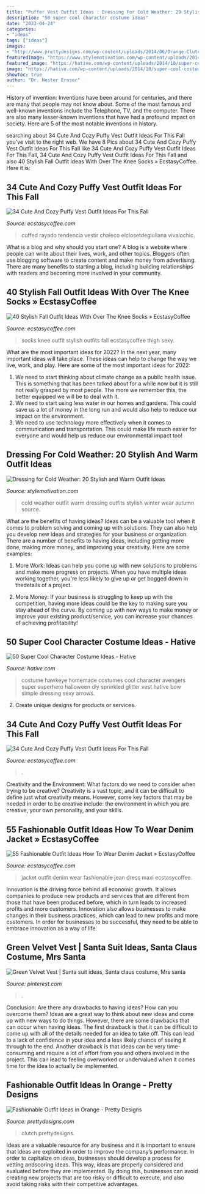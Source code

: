 ```yaml
---
title: "Puffer Vest Outfit Ideas : Dressing For Cold Weather: 20 Stylish And Warm Outfit Ideas"
description: "50 super cool character costume ideas"
date: "2023-04-24"
categories:
- "ideas"
tags: ["ideas"]
images:
- "http://www.prettydesigns.com/wp-content/uploads/2014/06/Orange-Clutch-and-Orange-High-Heels.jpg"
featuredImage: "https://www.stylemotivation.com/wp-content/uploads/2014/02/Dressing-for-Cold-Weather-20-Stylish-and-Warm-Outfit-Ideas-1-620x930.png"
featured_image: "https://hative.com/wp-content/uploads/2014/10/super-cool-costume-ideas/10-homemade-hawkeye-costume.jpg"
image: "https://hative.com/wp-content/uploads/2014/10/super-cool-costume-ideas/10-homemade-hawkeye-costume.jpg"
ShowToc: true
author: "Dr. Hester Ernser"
---
```



History of invention:
Inventions have been around for centuries, and there are many that people may not know about. Some of the most famous and well-known inventions include the Telephone, TV, and the computer. There are also many lesser-known inventions that have had a profound impact on society. Here are 5 of the most notable inventions in history.

	

		
searching about 34 Cute And Cozy Puffy Vest Outfit Ideas For This Fall you've visit to the right web. We have 8 Pics about 34 Cute And Cozy Puffy Vest Outfit Ideas For This Fall like 34 Cute And Cozy Puffy Vest Outfit Ideas For This Fall, 34 Cute And Cozy Puffy Vest Outfit Ideas For This Fall and also 40 Stylish Fall Outfit Ideas With Over The Knee Socks » EcstasyCoffee. Here it is:
		
    
## 34 Cute And Cozy Puffy Vest Outfit Ideas For This Fall

<img loading=lazy src="https://i2.wp.com/www.ecstasycoffee.com/wp-content/uploads/2016/11/Cozy-Puffy-Vest-Outfits-Ideas19.jpg?resize=600%2C908&amp;ssl=1" onerror="this.onerror=null;this.src='https://tse3.mm.bing.net/th?id=OIP.ztavYH1eYCFRhQSkyzIfwQHaLN&amp;pid=15.1';" alt="34 Cute And Cozy Puffy Vest Outfit Ideas For This Fall">

_Source: ecstasycoffee.com_

>cuffed rayado tendencia vestir chaleco elclosetdegiuliana vivalochic. 

	

What is a blog and why should you start one?
A blog is a website where people can write about their lives, work, and other topics. Bloggers often use blogging software to create content and make money from advertising. There are many benefits to starting a blog, including building relationships with readers and becoming more involved in your community.

    
## 40 Stylish Fall Outfit Ideas With Over The Knee Socks » EcstasyCoffee

<img loading=lazy src="https://i0.wp.com/www.ecstasycoffee.com/wp-content/uploads/2016/10/Over-The-Knee-Socks-22.jpg" onerror="this.onerror=null;this.src='https://tse2.mm.bing.net/th?id=OIP.3zkGh3Gwu_Z8StiQX_SzXwAAAA&amp;pid=15.1';" alt="40 Stylish Fall Outfit Ideas With Over The Knee Socks » EcstasyCoffee">

_Source: ecstasycoffee.com_

>socks knee outfit stylish outfits fall ecstasycoffee thigh sexy. 

	

What are the most important ideas for 2022?
In the next year, many important ideas will take place. These ideas can help to change the way we live, work, and play. Here are some of the most important ideas for 2022:
1. We need to start thinking about climate change as a public health issue. This is something that has been talked about for a while now but it is still not really grasped by most people. The more we remember this, the better equipped we will be to deal with it.
2. We need to start using less water in our homes and gardens. This could save us a lot of money in the long run and would also help to reduce our impact on the environment.
3. We need to use technology more effectively when it comes to communication and transportation. This could make life much easier for everyone and would help us reduce our environmental impact too!

    
## Dressing For Cold Weather: 20 Stylish And Warm Outfit Ideas

<img loading=lazy src="https://www.stylemotivation.com/wp-content/uploads/2014/02/Dressing-for-Cold-Weather-20-Stylish-and-Warm-Outfit-Ideas-1-620x930.png" onerror="this.onerror=null;this.src='https://tse4.mm.bing.net/th?id=OIP.OrX16bWhpGIbbDkWTKqkvQHaLH&amp;pid=15.1';" alt="Dressing for Cold Weather: 20 Stylish and Warm Outfit Ideas">

_Source: stylemotivation.com_

>cold weather outfit warm dressing outfits stylish winter wear autumn source. 

	

What are the benefits of having ideas?
Ideas can be a valuable tool when it comes to problem solving and coming up with solutions. They can also help you develop new ideas and strategies for your business or organization. There are a number of benefits to having ideas, including getting more done, making more money, and improving your creativity. Here are some examples:
1. More Work: Ideas can help you come up with new solutions to problems and make more progress on projects. When you have multiple ideas working together, you're less likely to give up or get bogged down in thedetails of a project.

2. More Money: If your business is struggling to keep up with the competition, having more ideas could be the key to making sure you stay ahead of the curve. By coming up with new ways to make money or improve your existing product/service, you can increase your chances of achieving profitability!

    
## 50 Super Cool Character Costume Ideas - Hative

<img loading=lazy src="https://hative.com/wp-content/uploads/2014/10/super-cool-costume-ideas/10-homemade-hawkeye-costume.jpg" onerror="this.onerror=null;this.src='https://tse3.mm.bing.net/th?id=OIP.qDukFPy1sEzK_sTSee0YMwHaLG&amp;pid=15.1';" alt="50 Super Cool Character Costume Ideas - Hative">

_Source: hative.com_

>costume hawkeye homemade costumes cool character avengers super superhero halloween diy sprinkled glitter vest hative bow simple dressing sexy arrows. 

	

2. Create unique designs for products or services.

    
## 34 Cute And Cozy Puffy Vest Outfit Ideas For This Fall

<img loading=lazy src="https://i1.wp.com/www.ecstasycoffee.com/wp-content/uploads/2016/11/Cozy-Puffy-Vest-Outfits-Ideas28.jpg?resize=600%2C880&amp;ssl=1" onerror="this.onerror=null;this.src='https://tse1.mm.bing.net/th?id=OIP.v3CuKUsJJyFDAzrV8JvOqAHaK3&amp;pid=15.1';" alt="34 Cute And Cozy Puffy Vest Outfit Ideas For This Fall">

_Source: ecstasycoffee.com_

>. 

	

Creativity and the Environment: What factors do we need to consider when trying to be creative?
Creativity is a vast topic, and it can be difficult to define just what creativity means. However, some key factors that may be needed in order to be creative include: the environment in which you are creative, your own personality, and your skills.

    
## 55 Fashionable Outfit Ideas How To Wear Denim Jacket » EcstasyCoffee

<img loading=lazy src="https://i1.wp.com/www.ecstasycoffee.com/wp-content/uploads/2016/10/Blue-and-white-maxi-dress-jean-jacket.jpg" onerror="this.onerror=null;this.src='https://tse2.mm.bing.net/th?id=OIP.Vs4aPOrpTBCxNwKs4AxjgAHaSD&amp;pid=15.1';" alt="55 Fashionable Outfit Ideas How To Wear Denim Jacket » EcstasyCoffee">

_Source: ecstasycoffee.com_

>jacket outfit denim wear fashionable jean dress maxi ecstasycoffee. 

	

Innovation is the driving force behind all economic growth. It allows companies to produce new products and services that are different from those that have been produced before, which in turn leads to increased profits and more customers. Innovation also allows businesses to make changes in their business practices, which can lead to new profits and more customers. In order for businesses to be successful, they need to be able to embrace innovation as a way of life.

    
## Green Velvet Vest | Santa Suit Ideas, Santa Claus Costume, Mrs Santa

<img loading=lazy src="https://i.pinimg.com/736x/f8/36/2b/f8362b4b2212651aa71af504576ecd90.jpg" onerror="this.onerror=null;this.src='https://tse3.mm.bing.net/th?id=OIP.N2l3S52v-Sr1RiX4Pb9dgAHaI3&amp;pid=15.1';" alt="Green Velvet Vest | Santa suit ideas, Santa claus costume, Mrs santa">

_Source: pinterest.com_

>. 

	

Conclusion: Are there any drawbacks to having ideas? How can you overcome them?
Ideas are a great way to think about new ideas and come up with new ways to do things. However, there are some drawbacks that can occur when having ideas. The first drawback is that it can be difficult to come up with all of the details needed for an idea to take off. This can lead to a lack of confidence in your idea and a less likely chance of seeing it through to the end. Another drawback is that ideas can be very time-consuming and require a lot of effort from you and others involved in the project. This can lead to feeling overworked or undervalued when it comes time for the idea to actually be implemented.

    
## Fashionable Outfit Ideas In Orange - Pretty Designs

<img loading=lazy src="http://www.prettydesigns.com/wp-content/uploads/2014/06/Orange-Clutch-and-Orange-High-Heels.jpg" onerror="this.onerror=null;this.src='https://tse1.mm.bing.net/th?id=OIP.wJU80ldiK5kpubkw_IynEwHaK3&amp;pid=15.1';" alt="Fashionable Outfit Ideas in Orange - Pretty Designs">

_Source: prettydesigns.com_

>clutch prettydesigns. 

	

Ideas are a valuable resource for any business and it is important to ensure that ideas are exploited in order to improve the company’s performance. In order to capitalize on ideas, businesses should develop a process for vetting andscoring ideas. This way, ideas are properly considered and evaluated before they are implemented. By doing this, businesses can avoid creating new projects that are too risky or difficult to execute, and also avoid taking risks with their competitive advantages.

